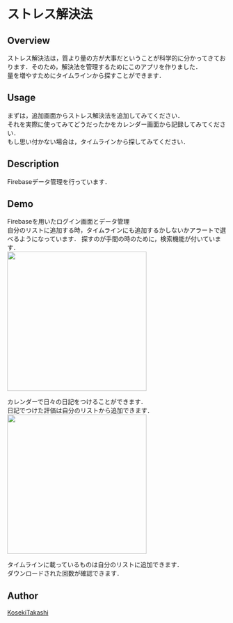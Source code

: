 ストレス解決法
====  

## Overview  
ストレス解決法は，質より量の方が大事だということが科学的に分かってきております．そのため，解決法を管理するためにこのアプリを作りました．  
量を増やすためにタイムラインから探すことができます．

## Usage  
まずは，追加画面からストレス解決法を追加してみてください．  
それを実際に使ってみてどうだったかをカレンダー画面から記録してみてください．  
もし思い付かない場合は，タイムラインから探してみてください．

## Description
Firebaseデータ管理を行っています．
## Demo  
Firebaseを用いたログイン画面とデータ管理  
自分のリストに追加する時，タイムラインにも追加するかしないかアラートで選べるようになっています．
探すのが手間の時のために，検索機能が付いています．   
<img src="https://user-images.githubusercontent.com/53421334/72215653-31145900-3559-11ea-80f3-d20e68b468c0.gif" width="320px">  
  
カレンダーで日々の日記をつけることができます．  
日記でつけた評価は自分のリストから追加できます．  
<img src="https://user-images.githubusercontent.com/53421334/72215687-c9124280-3559-11ea-96fc-08fea9066d0e.gif" width="320px">


タイムラインに載っているものは自分のリストに追加できます．  
ダウンロードされた回数が確認できます．

## Author

[KosekiTakashi](https://github.com/KosekiTakashi)
